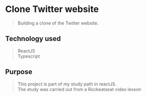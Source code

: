# Clone Twitter website
> Building a clone of the Twitter website.

## Technology used
> ReactJS  
> Typescript

## Purpose
> This project is part of my study path in reactJS.  
> The study was carried out from a Rockeatseat video lesson
